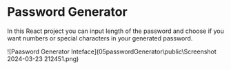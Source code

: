 # Password Generator
In this React project you can input length of the password and choose if you want numbers or special characters in your generated password.

![Paasword Generator Inteface](05passwordGenerator\public\Screenshot 2024-03-23 212451.png)